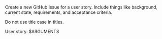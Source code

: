Create a new GitHub Issue for a user story. Include things like background, current state, requirements, and acceptance criteria.

Do not use title case in titles.

User story: $ARGUMENTS
